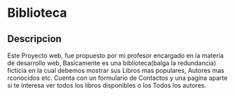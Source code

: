 # Biblioteca

## Descripcion
<p>Este Proyecto web, fue propuesto por mi profesor encargado en la materia de desarrollo web, Basicamente es una biblioteca(balga la redundancia) ficticia en la cual debemos mostrar sus Libros mas populares, Autores mas rconocidos etc. Cuenta con un formulario de Contactos y una pagina aparte si te interesa ver todos los libros disponibles o los Todos los autores.</p>
